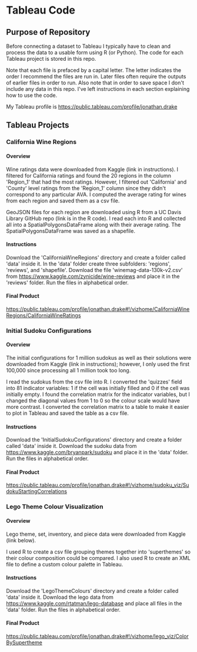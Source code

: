 # Tableau Code

## Purpose of Repository

Before connecting a dataset to Tableau I typically have to clean and process the data to a usable form using R (or Python). The code for each Tableau project is stored in this repo.

Note that each file is prefaced by a capital letter. The letter indicates the order I recommend the files are run in. Later files often require the outputs of earlier files in order to run. Also note that in order to save space I don't include any data in this repo. I've left instructions in each section explaining how to use the code.

My Tableau profile is https://public.tableau.com/profile/jonathan.drake


## Tableau Projects

### California Wine Regions

#### Overview

Wine ratings data were downloaded from Kaggle (link in instructions). I filtered for California ratings and found the 20 regions in the column 'Region_1' that had the most ratings. However, I filtered out 'California' and 'County' level ratings from the 'Region_1' column since they didn't correspond to any particular AVA. I computed the average rating for wines from each region and saved them as a csv file.

GeoJSON files for each region are downloaded using R from a UC Davis Library GitHub repo (link is in the R code). I read each into R and collected all into a SpatialPolygonsDataFrame along with their average rating. The SpatialPolygonsDataFrame was saved as a shapefile.

#### Instructions

Download the 'CaliforniaWineRegions' directory and create a folder called 'data' inside it. In the 'data' folder create three subfolders: 'regions', 'reviews', and 'shapefile'. Download the file 'winemag-data-130k-v2.csv' from https://www.kaggle.com/zynicide/wine-reviews and place it in the 'reviews' folder. Run the files in alphabetical order.

#### Final Product

https://public.tableau.com/profile/jonathan.drake#!/vizhome/CaliforniaWineRegions/CaliforniaWineRatings


### Initial Sudoku Configurations

#### Overview

The initial configurations for 1 million sudokus as well as their solutions were downloaded from Kaggle (link in instructions); however, I only used the first 100,000 since processing all 1 million took too long.

I read the sudokus from the csv file into R. I converted the 'quizzes' field into 81 indicator variables: 1 if the cell was initially filled and 0 if the cell was initially empty. I found the correlation matrix for the indicator variables, but I changed the diagonal values from 1 to 0 so the colour scale would have more contrast. I converted the correlation matrix to a table to make it easier to plot in Tableau and saved the table as a csv file.

#### Instructions

Download the 'InitialSudokuConfigurations' directory and create a folder called 'data' inside it. Download the sudoku data from https://www.kaggle.com/bryanpark/sudoku and place it in the 'data' folder. Run the files in alphabetical order.

#### Final Product

https://public.tableau.com/profile/jonathan.drake#!/vizhome/sudoku_viz/SudokuStartingCorrelations


### Lego Theme Colour Visualization

#### Overview

Lego theme, set, inventory, and piece data were downloaded from Kaggle (link below).

I used R to create a csv file grouping themes together into 'superthemes' so their colour composition could be compared. I also used R to create an XML file to define a custom colour palette in Tableau.

#### Instructions

Download the 'LegoThemeColours' directory and create a folder called 'data' inside it. Download the lego data from https://www.kaggle.com/rtatman/lego-database and place all files in the 'data' folder. Run the files in alphabetical order.

#### Final Product

https://public.tableau.com/profile/jonathan.drake#!/vizhome/lego_viz/ColorBySupertheme
